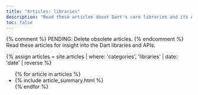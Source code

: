 ```yaml
---
title: "Articles: libraries"
description: "Read these articles about Dart's core libraries and its APIs."
toc: false
---
```


{% comment %} PENDING: Delete obsolete articles. {% endcomment %}
Read these articles for insight into the Dart libraries and APIs.

<div class="break-80">
  {% assign articles = site.articles | where: 'categories', 'libraries' | date: 'date' | reverse %}
  <ul class="nav-list">
    {% for article in articles %}
      <li>{% include article_summary.html %}</li>
    {% endfor %}
  </ul>
</div>
